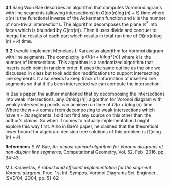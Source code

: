 **3.1** Sang Won Bae describes an algorithm that computes Voronoi diagrams with line segments (allowing intersections) in $O(n\alpha(n)\log(n)+k)$ time where $\alpha(n)$ is the functional inverse of the Ackermann function and $k$ is the number of non-trivial intersections. The algorithm decomposes the plane $\mathbb{R}^2$ into faces which is bounded by $O(n\alpha(n))$. Then it uses divide and conquer to merge the results of each part which results in total run time of $O(n\alpha(n)\log(n) +k)$ time.

**3.2** I would implement Menelaos I. Karavelas algorithm for Voronoi diagram with line segments. The complexity is $O((n+k)\log^2(n))$ where k is the number of intersections. This algorithm is a randomized algorithm that inserts each point in random order. It uses the same outline as the one we discussed in class but took addition modifications to support intersecting line segments. It also needs to keep track of information of inserted line segments so that if it's been intersected we can compute the intersection.

In Bae's paper, the author mentioned that by decomposing the intersections into weak intersections, any $O(n\log(n))$ algorithm for Voronoi diagram with weakly intersecting points can achieve run time of $O(n+k)\log(n)$ time. Where the $n+k$ comes from decomposing to weak intersections which have $n+2k$ segments. I did not find any source on this other than the author's claims. So when it comes to actually implementation I might explore this way first. Also in Bae's paper, he claimed that the theoretical lower bound for algebraic decision tree solutions of this problem is $\Omega(n\log(n) + k)$.

**References**
S.W. Bae, *An almost optimal algorithm for Voronoi diagrams of non-disjoint line segments*, Computational Geometry, Vol. 52, Feb. 2016, pp. 34-43.

M.I. Karavelas, *A robust and efficient implementation for the segment Voronoi diagram*, Proc. 1st Int. Sympos. Voronoi Diagrams Sci. Engineer., ISVD'04, 2004, pp. 51-62
